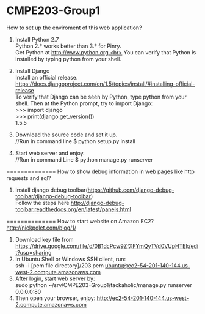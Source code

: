CMPE203-Group1
==============

How to set up the enviroment of this web application?

1.  Install Python 2.7<br>
Python 2.* works better than 3.* for Pinry. <br>
Get Python at http://www.python.org.<br>
You can verify that Python is installed by typing python from your shell.

2.  Install Django<br>
Install an official release. https://docs.djangoproject.com/en/1.5/topics/install/#installing-official-release<br>
To verify that Django can be seen by Python, type python from your shell. Then at the Python prompt, try to import Django:<br>
\>\>\> import django<br>
\>\>\> print(django.get_version())<br>
1.5.5

3.  Download the source code and set it up.<br>
//Run in command line
$ python setup.py install

4.  Start web server and enjoy.<br>
//Run in command Line
$ python manage.py runserver

==============
How to show debug information in web pages like http requests and sql?

1. Install django debug toolbar(https://github.com/django-debug-toolbar/django-debug-toolbar) <br>
Follow the steps here http://django-debug-toolbar.readthedocs.org/en/latest/panels.html <br>


==============
How to start website on Amazon EC2? http://nickpolet.com/blog/1/<br>

1. Download key file from https://drive.google.com/file/d/0B1dcPcw9ZfXFYmQyTVd0VUpHTEk/edit?usp=sharing<br>
2. In Ubuntu Shell or Windows SSH client, run:<br>
   ssh -i [pem file directory]/203.pem ubuntu@ec2-54-201-140-144.us-west-2.compute.amazonaws.com<br>
3. After login, start web server by:<br>
   sudo python ~/srv/CMPE203-Group1/tackaholic/manage.py runserver 0.0.0.0:80
4. Then open your browser, enjoy: http://ec2-54-201-140-144.us-west-2.compute.amazonaws.com

